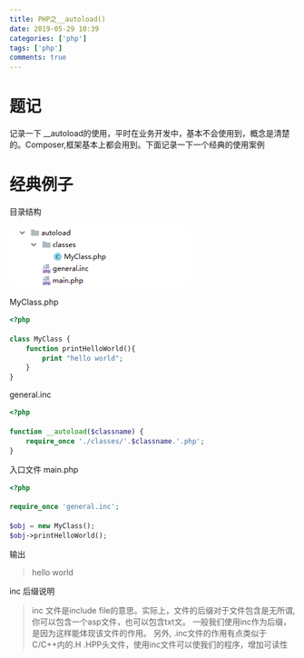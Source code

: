 ```yaml
---
title: PHP之__autoload()
date: 2019-05-29 10:39
categories: ['php']
tags: ['php']
comments: true
---
```


# 题记

记录一下 __autoload的使用，平时在业务开发中，基本不会使用到，概念是清楚的。Composer,框架基本上都会用到。下面记录一下一个经典的使用案例

# 经典例子

目录结构

![autoload-dir.png](autoload/autoload_dir.png)

MyClass.php

```php
<?php

class MyClass {
    function printHelloWorld(){
        print "hello world";
    }
}
```

general.inc

```php
<?php

function __autoload($classname) {
    require_once './classes/'.$classname.'.php';
}
```

入口文件 main.php

```php
<?php

require_once 'general.inc';

$obj = new MyClass();
$obj->printHelloWorld();

```

输出
> hello world

inc 后缀说明
> inc 文件是include file的意思。实际上，文件的后缀对于文件包含是无所谓,你可以包含一个asp文件，也可以包含txt文。
一般我们使用inc作为后缀，是因为这样能体现该文件的作用。
另外, .inc文件的作用有点类似于C/C++内的.H .HPP头文件，使用inc文件可以使我们的程序，增加可读性


